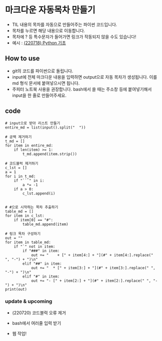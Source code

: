
# 마크다운 자동목차 만들기

* TIL 내용의 목차를 자동으로 만들어주는 파이썬 코드입니다.
* 목차를 누르면 해당 내용으로 이동합니다.
* 목차에 ? 등 특수문자가 들어가면 링크가 작동되지 않을 수도 있습니다!
* 예시 : [(220718) Python 기초](https://github.com/seoda0000/TIL/blob/master/Python/Python_Basic.md)

## How to use

- git의 코드를 파이썬으로 돌립니다.
- input에 전체 마크다운 내용을 입력하면 output으로 자동 목차가 생성됩니다. 이를 md 형식 문서에 붙여넣으시면 됩니다.
- 주피터 노트북 사용을 권장합니다. bash에서 쓸 때는 주소창 등에 붙여넣기해서 input을 한 줄로 만들어주세요.






## code
```
# input으로 받아 리스트 만들기
entire_md = list(input().split("  "))

# 공백 제거하기
t_md = []
for item in entire_md:
    if len(item) >= 1:
        t_md.append(item.strip())

# 코드블럭 제거하기
c_lst = []
a = 1
for i in t_md:
    if "```" in i:
        a *= -1
    if a > 0:
        c_lst.append(i)
    
        
# #으로 시작하는 목차 추출하기
table_md = []
for item in c_lst:
    if item[0] == "#":
        table_md.append(item)

# 링크 목차 구성하기
out = ""
for item in table_md:
    if "`" not in item:
        if "###" in item:
            out += "    + [" + item[4:] + "](#" + item[4:].replace(" ", "-") + ")\n"
        elif "##" in item:
            out += "  * [" + item[3:] + "](#" + item[3:].replace(" ", "-") + ")\n"
        elif "#" in item:
            out += "- [" + item[2:] + "](#" + item[2:].replace(" ", "-") + ")\n"
print(out)
```

### update & upcoming

- (220720) 코드블럭 오류 제거

- bash에서 여러줄 입력 받기
- 웹 작업!